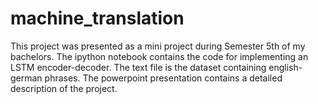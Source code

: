 # machine_translation
This project was presented as a mini project during Semester 5th of my bachelors.
The ipython notebook contains the code for implementing an LSTM encoder-decoder. 
The text file is the dataset containing english-german phrases.
The powerpoint presentation contains a detailed description of the project.
